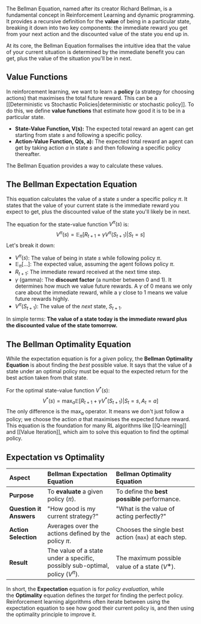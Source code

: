 The Bellman Equation, named after its creator Richard Bellman, is a fundamental concept in Reinforcement Learning and dynamic programming. It provides a recursive definition for the **value** of being in a particular state, breaking it down into two key components: the immediate reward you get from your next action and the discounted value of the state you end up in.

At its core, the Bellman Equation formalises the intuitive idea that the value of your current situation is determined by the immediate benefit you can get, plus the value of the situation you'll be in next.
## Value Functions
In reinforcement learning, we want to learn a **policy** (a strategy for choosing actions) that maximises the total future reward. This can be a [[Deterministic vs Stochastic Policies|deterministic or stochastic policy]]. To do this, we define **value functions** that estimate how good it is to be in a particular state.
-   **State-Value Function, V(s):** The expected total reward an agent can get starting from state *s* and following a specific policy.
-   **Action-Value Function, Q(s, a):** The expected total reward an agent can get by taking action *a* in state *s* and then following a specific policy thereafter.

The Bellman Equation provides a way to calculate these values.
## The Bellman Expectation Equation
This equation calculates the value of a state *s* under a specific policy $\pi$. It states that the value of your current state is the immediate reward you expect to get, plus the discounted value of the state you'll likely be in next.

The equation for the state-value function $V^\pi(s)$ is:
$$
V^\pi(s) = \mathbb{E}_\pi [R_{t+1} + \gamma V^\pi(S_{t+1}) | S_t = s]
$$
Let's break it down:
-   $V^\pi(s)$: The value of being in state *s* while following policy $\pi$.
-   $\mathbb{E}_\pi[\dots]$: The expected value, assuming the agent follows policy $\pi$.
-   $R_{t+1}$: The immediate reward received at the next time step.
-   $\gamma$ (gamma): The **discount factor** (a number between 0 and 1). It determines how much we value future rewards. A $\gamma$ of 0 means we only care about the immediate reward, while a $\gamma$ close to 1 means we value future rewards highly.
-   $V^\pi(S_{t+1})$: The value of the *next* state, $S_{t+1}$.

In simple terms: **The value of a state today is the immediate reward plus the discounted value of the state tomorrow.**
## The Bellman Optimality Equation
While the expectation equation is for a *given* policy, the **Bellman Optimality Equation** is about finding the *best* possible value. It says that the value of a state under an optimal policy must be equal to the expected return for the best action taken from that state.

For the optimal state-value function $V^*(s)$:
$$
V^*(s) = \max_a \mathbb{E}[R_{t+1} + \gamma V^*(S_{t+1}) | S_t = s, A_t = a]
$$
The only difference is the $\max_a$ operator. It means we don't just follow a policy; we choose the action *a* that maximises the expected future reward. This equation is the foundation for many RL algorithms like [[Q-learning]] and [[Value Iteration]], which aim to solve this equation to find the optimal policy.

## Expectation vs Optimality

| Aspect                  | Bellman Expectation Equation                                                     | Bellman Optimality Equation                          |
| :---------------------- | :------------------------------------------------------------------------------- | :--------------------------------------------------- |
| **Purpose**             | To **evaluate** a given policy ($\pi$).                                          | To define the **best possible** performance.         |
| **Question it Answers** | "How good is my current strategy?"                                               | "What is the value of acting perfectly?"             |
| **Action Selection**    | Averages over the actions defined by the policy $\pi$.                           | Chooses the single best action (`max`) at each step. |
| **Result**              | The value of a state under a specific, possibly sub-optimal, policy ($V^{\pi}$). | The maximum possible value of a state ($V^∗$).       |

In short, the **Expectation** equation is for _policy evaluation_, while the **Optimality** equation defines the _target_ for finding the perfect policy. Reinforcement learning algorithms often iterate between using the expectation equation to see how good their current policy is, and then using the optimality principle to improve it.
